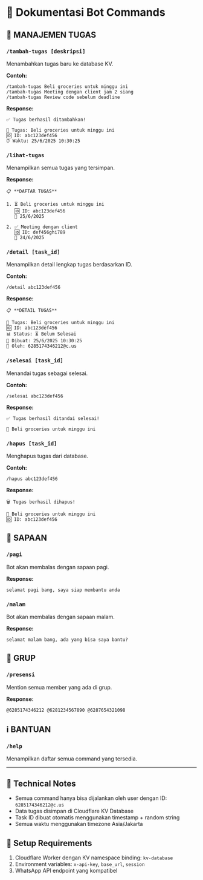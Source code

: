 # 🤖 Dokumentasi Bot Commands

## 📝 **MANAJEMEN TUGAS**

### `/tambah-tugas [deskripsi]`
Menambahkan tugas baru ke database KV.

**Contoh:**
```
/tambah-tugas Beli groceries untuk minggu ini
/tambah-tugas Meeting dengan client jam 2 siang
/tambah-tugas Review code sebelum deadline
```

**Response:**
```
✅ Tugas berhasil ditambahkan!

📝 Tugas: Beli groceries untuk minggu ini
🆔 ID: abc123def456
⏰ Waktu: 25/6/2025 10:30:25
```

### `/lihat-tugas`
Menampilkan semua tugas yang tersimpan.

**Response:**
```
📋 **DAFTAR TUGAS**

1. ⏳ Beli groceries untuk minggu ini
   🆔 ID: abc123def456
   📅 25/6/2025

2. ✅ Meeting dengan client
   🆔 ID: def456ghi789
   📅 24/6/2025
```

### `/detail [task_id]`
Menampilkan detail lengkap tugas berdasarkan ID.

**Contoh:**
```
/detail abc123def456
```

**Response:**
```
📋 **DETAIL TUGAS**

📝 Tugas: Beli groceries untuk minggu ini
🆔 ID: abc123def456
📊 Status: ⏳ Belum Selesai
📅 Dibuat: 25/6/2025 10:30:25
👤 Oleh: 6285174346212@c.us
```

### `/selesai [task_id]`
Menandai tugas sebagai selesai.

**Contoh:**
```
/selesai abc123def456
```

**Response:**
```
✅ Tugas berhasil ditandai selesai!

📝 Beli groceries untuk minggu ini
```

### `/hapus [task_id]`
Menghapus tugas dari database.

**Contoh:**
```
/hapus abc123def456
```

**Response:**
```
🗑️ Tugas berhasil dihapus!

📝 Beli groceries untuk minggu ini
🆔 ID: abc123def456
```

## 👋 **SAPAAN**

### `/pagi`
Bot akan membalas dengan sapaan pagi.

**Response:**
```
selamat pagi bang, saya siap membantu anda
```

### `/malam`
Bot akan membalas dengan sapaan malam.

**Response:**
```
selamat malam bang, ada yang bisa saya bantu?
```

## 👥 **GRUP**

### `/presensi`
Mention semua member yang ada di grup.

**Response:**
```
@6285174346212 @6281234567890 @6287654321098
```

## ℹ️ **BANTUAN**

### `/help`
Menampilkan daftar semua command yang tersedia.

---

## 🔧 **Technical Notes**

- Semua command hanya bisa dijalankan oleh user dengan ID: `6285174346212@c.us`
- Data tugas disimpan di Cloudflare KV Database
- Task ID dibuat otomatis menggunakan timestamp + random string
- Semua waktu menggunakan timezone Asia/Jakarta

## 🚀 **Setup Requirements**

1. Cloudflare Worker dengan KV namespace binding: `kv-database`
2. Environment variables: `x-api-key`, `base_url`, `session`
3. WhatsApp API endpoint yang kompatibel
